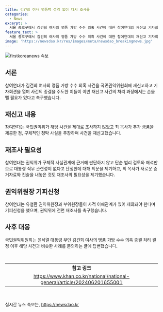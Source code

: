 ```yaml
---
title: 김건희 여사 명품백 성역 없이 다시 조사를
categories:
  - News
excerpt: >
  서울 종로구에서 김건희 여사의 명품 가방 수수 의혹 사건에 대한 참여연대의 재신고 기자회견이 이뤄졌다. 참여연대는 권익위의 조사과정과 결정에 불만을 표현하며 재조사를 요구했다. 특히 최재영 목사 등의 추가적인 금품 제공 사실과 권익위의 판단에 대한 비판을 제기했다. 윤석열 대통령의 부인과 관련된 사안을 종결 처리한 권익위에 대한 확실한 조사와 수사의 필요성을 강조했다. 또한, 권익위 재조사 과정에서 유철환 권익위원장과 다른 부위원장들의 기피신청을 제기했다. 결정에 대한 국민의 불신을 반영하여 권익위의 재조사를 촉구했다.
feature_text: >
  서울 종로구에서 김건희 여사의 명품 가방 수수 의혹 사건에 대한 참여연대의 재신고 기자회견이 이뤄졌다. 참여연대는 권익위의 조사과정과 결정에 불만을 표현하며 재조사를 요구했다. 특히 최재영 목사 등의 추가적인 금품 제공 사실과 권익위의 판단에 대한 비판을 제기했다. 윤석열 대통령의 부인과 관련된 사안을 종결 처리한 권익위에 대한 확실한 조사와 수사의 필요성을 강조했다. 또한, 권익위 재조사 과정에서 유철환 권익위원장과 다른 부위원장들의 기피신청을 제기했다. 결정에 대한 국민의 불신을 반영하여 권익위의 재조사를 촉구했다.
image: 'https://newsdao.kr/res/images/meta/newsdao_breakingnews.jpg'
---
```


<p><img src="https://newsdao.kr/res/images/meta/newsdao_breakingnews.jpg" alt="firstkoreanews 속보" /></p>

<h2 data-ke-size="size26">서론</h2>

<p data-ke-size="size16">참여연대가 김건희 여사의 명품 가방 수수 의혹 사건을 국민권익위원회에 재신고하고 기자회견을 열며 사건의 종결을 주도한 이들이 이번 재신고 사건의 처리 과정에서는 손을 뗄 필요가 있다고 촉구했습니다.</p>

<h2 data-ke-size="size26">재신고 내용</h2>

<p data-ke-size="size16">참여연대는 국민권익위가 해당 사건을 제대로 조사하지 않았고 최 목사가 추가 금품을 제공한 점, 구체적인 청탁 사실을 주장하며 사건을 재신고했습니다.</p>

<h2 data-ke-size="size26">재조사 필요성</h2>

<p data-ke-size="size16">참여연대는 권익위가 구체적 사실관계에 근거해 판단하지 않고 단순 법리 검토와 해석만으로 대통령 직무 관련성이 없다고 단정한데 대해 의문을 제기하고, 최 목사가 새로운 증거자료와 진술을 내놓은 것도 재조사의 필요성을 제기했습니다.</p>

<h2 data-ke-size="size26">권익위원장 기피신청</h2>

<p data-ke-size="size16">참여연대는 유철환 권익위원장과 부위원장들이 사적 이해관계가 있어 제외돼야 한다며 기피신청을 했으며, 권익위에 전면 재조사를 촉구했습니다.</p>

<h2 data-ke-size="size26">사후 대응</h2>

<p data-ke-size="size16">국민권익위원회는 윤석열 대통령 부인 김건희 여사의 명품 가방 수수 의혹 종결 처리 결정 이후 해당 사건과 비슷한 사례를 문의하는 글에 답변했습니다.</p>

<p data-ke-size="size16">&nbsp;</p>

<table>
    <tbody>
        <tr>
            <td style="text-align: center; height: 17px;"><b>참고 링크</b></td>
        </tr>
        <tr>
            <td style="text-align: center; height: 17px;"><a href="https://www.khan.co.kr/national/national-general/article/202406201655001">https://www.khan.co.kr/national/national-general/article/202406201655001</a></td>
        </tr>
    </tbody>
</table>

<p data-ke-size="size16">&nbsp;</p>
실시간 뉴스 속보는, <a href="https://newsdao.kr" rel="dofollow">https://newsdao.kr</a>


